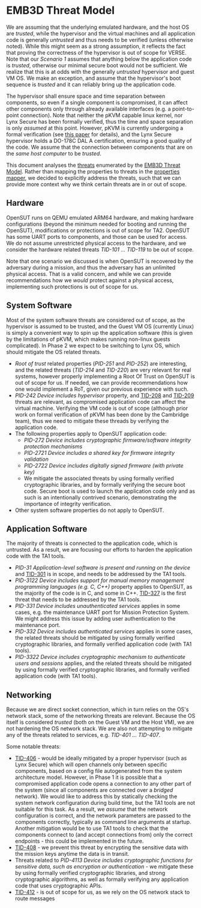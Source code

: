 # EMB3D Threat Model

We are assuming that the underlying emulated hardware, and the host OS are *trusted*, while the hypervisor and the virtual machines and all application code is generally *untrusted* and thus needs to be verified (unless otherwise noted). While this might seem as a strong assumption, it reflects the fact that proving the correctness of the hypervisor is out of scope for VERSE. Note that our *Scenario 1* assumes that anything below the application code is *trusted*, otherwise our minimal secure boot would not be sufficient. We realize that this is at odds with the generally *untrusted* hypervisor and guest VM OS. We make an exception, and assume that the hypervisor's boot sequence is *trusted* and it can reliably bring up the application code.

The hypervisor shall ensure space and time separation between components, so even if a single component is compromised, it can affect other components only through already available interfaces (e.g. a point-to-point connection). Note that neither the pKVM capable linux kernel, nor Lynx Secure has been formally verified, thus the time and space separation is only *assumed* at this point. However, pKVM is currently undergoing a formal verification (see [this paper](https://dl.acm.org/doi/pdf/10.1145/3571194) for details), and the Lynx Secure hypervisor holds a DO-178C DAL A certification​, ensuring a good quality of the code.
We assume that the connection between components that are on the *same host computer* to be *trusted*.

This document analyses the [threats](https://emb3d.mitre.org/threats/) enumerated by the [EMB3D Threat Model](https://emb3d.mitre.org/). Rather than mapping the properties to threats in the [properties mapper](https://emb3d.mitre.org/properties-mapper/), we decided to explicitly address the threats, such that we can provide more context why we think certain threats are in or out of scope.

## Hardware

OpenSUT runs on QEMU emulated ARM64 hardware, and making hardware configurations (beyond the minimum needed for booting and running the OpenSUT), modifications or protections is out of scope for TA2. OpenSUT has some UART ports to components, and those can be used for access. We do not assume unrestricted physical access to the hardware, and we consider the hardware related threats *TID-101 ... TID-119* to be out of scope.

Note that one scenario we discussed is when OpenSUT is recovered by the adversary during a mission, and thus the adversary has an unlimited physical access. That is a valid concern, and while we can provide recommendations how we *would* protect against a physical access, implementing such protections is out of scope for us.

## System Software

Most of the system software threats are considered out of scope, as the hypervisor is assumed to be trusted, and the Guest VM OS (currently Linux) is simply a convenient way to spin up the application software (this is given by the limitations of pKVM, which makes running non-linux guests complicated). In Phase 2 we expect to be switching to Lynx OS, which should mitigate the OS related threats.

* *Root of trust* related properties (*PID-251* and *PID-252*) are interesting, and the related threats (*TID-214* and *TID-220*) are very relevant for real systems, however properly implementing a Root Of Trust on OpenSUT is out of scope for us. If needed, we can provide recommendations how one would implement a RoT, given our previous experience with such.
* *PID-242 Device includes hypervisor* property, and [TID-208](https://emb3d.mitre.org/threats/TID-208) and [TID-209](https://emb3d.mitre.org/threats/TID-209) threats are relevant, as compromised application code can affect the virtual machine. Verifying the VM code is out of scope (although prior work on formal verification of pKVM has been done by the Cambridge team), thus we need to mitigate these threads by verifying the application code.
* The following properties apply to OpenSUT application code:
  * *PID-272 Device includes cryptographic firmware/software integrity protection mechanisms*
  * *PID-2721 Device includes a shared key for firmware integrity validation*
  * *PID-2722 Device includes digitally signed firmware (with private key)*
  * We mitigate the associated threats by using formally verified cryptographic libraries, and by formally verifying the secure boot code. Secure boot is used to launch the application code only and as such is an intentionally contrived scenario, demonstrating the importance of integrity verification.
* Other system software properties do not apply to OpenSUT.

## Application Software

The majority of threats is connected to the application code, which is untrusted. As a result, we are focusing our efforts to harden the application code with the TA1 tools.

* *PID-31 Application-level software is present and running on the device* and [TID-301](https://emb3d.mitre.org/threats/TID-301) is in scope, and needs to be addressed by the TA1 tools.
* *PID-3122 Device includes support for manual memory management programming languages (e.g. C, C++)* property applies to OpenSUT, as the majority of the code is in C, and some in C++. [TID-327](https://emb3d.mitre.org/threats/TID-327) is the first threat that needs to be addressed by the TA1 tools.
* *PID-331 Device includes unauthenticated services* applies in some cases, e.g. the maintenance UART port for Mission Protection System. We might address this issue by adding user authentication to the maintenance port.
* *PID-332 Device includes authenticated services* applies in some cases, the related threats should be mitigated by using formally verified cryptographic libraries, and formally verified application code (with TA1 tools).
* *PID-3322 Device includes cryptographic mechanism to authenticate users and sessions* applies, and the related threats should be mitigated by using formally verified cryptographic libraries, and formally verified application code (with TA1 tools).

## Networking

Because we are direct socket connection, which in turn relies on the OS's network stack, some of the networking threats are relevant. Because the OS itself is considered *trusted* (both on the Guest VM and the Host VM), we are not hardening the OS network stack. We are also not attempting to mitigate any of the threats related to services, e.g. *TID-401 ... TID-407*.

Some notable threats:
* [TID-406](https://emb3d.mitre.org/threats/TID-406) - would be ideally mitigated by a proper hypervisor (such as Lynx Secure) which will open channels only between specific components, based on a config file autogenerated from the system architecture model. However, in Phase 1 it is possible that a compromised application code opens a connection to any other part of the system (since all components are connected over a *bridged* network). We would like to address this by statically checking the system network configuration during build time, but the TA1 tools are not suitable for this task. As a result, we *assume* that the network configuration is correct, and the network parameters are passed to the components correctly, typically as command line arguments at startup. Another mitigation would be to use TA1 tools to check that the components connect to (and accept connections from) only the correct endpoints - this could be implemented in the future.
* [TID-408](https://emb3d.mitre.org/threats/TID-408) - we prevent this threat by encrypting the sensitive data with the mission keys anytime the data is in transit.
* Threats related to *PID-4113 Device includes cryptographic functions for sensitive data, such as encryption or authentication* - we mitigate these by using formally verified cryptographic libraries, and strong cryptographic algorithms, as well as formally verifying any application code that uses cryptographic APIs.
* [TID-412](https://emb3d.mitre.org/threats/TID-412) - is out of scope for us, as we rely on the OS network stack to route messages
